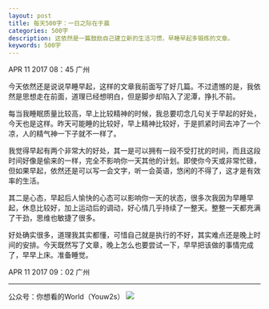 ```yaml
---
layout: post
title: 每天500字：一日之际在于晨
categories: 500字
description: 这依然是一篇鼓励自己建立新的生活习惯，早睡早起多锻炼的文章。
keywords: 500字
---
```


APR 11 2017  08：45 广州

今天依然还是说说早睡早起，这样的文章我前面写了好几篇。不过遗憾的是，我依然是思想走在前面，道理已经想明白，但是脚步却陷入了泥潭，挣扎不前。

每当我睡眠质量比较高，早上比较精神的时候，我总要叨念几句关于早起的好处，今天也是这样。昨天可能睡的比较好，早上精神比较好，于是抓紧时间去冲了一个凉，人的精气神一下子就不一样了。

我觉得早起有两个非常大的好处，其一是可以拥有一段不受打扰的时间，而且这段时间好像是偷来的一样，完全不影响你一天其他的计划。即使你今天或非常忙碌，但如果早起，依然还是可以写一会文字，听一会英语，悠闲的不得了，这才是有效率的生活。

其二是心态，早起后人愉快的心态可以影响你一天的状态，很多次我因为早睡早起，休息比较好，加上运动后的调动，好心情几乎持续了一整天。整整一天都充满了干劲，思维也敏捷了很多。

好处确实很多，道理我其实都懂，可惜自己就是执行的不好，其实难点还是晚上时间的安排。今天既然写了文章，晚上怎么也要尝试一下，早早把该做的事情完成了，早早上床。准备睡觉。

APR 11 2017  09：02 广州

---- 
公众号：你想看的World（Youw2s）
![][image-1]

[image-1]:	http://upload-images.jianshu.io/upload_images/3342594-dca1f89eba3e50ca.jpg?imageMogr2/auto-orient/strip%7CimageView2/2/w/1240